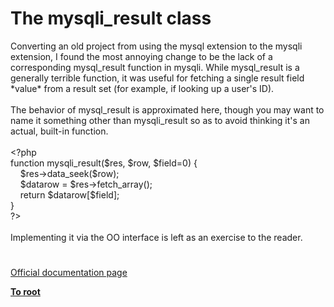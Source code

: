 # The mysqli_result class




<div class="phpcode"><span class="html">
Converting an old project from using the mysql extension to the mysqli extension, I found the most annoying change to be the lack of a corresponding mysql_result function in mysqli. While mysql_result is a generally terrible function, it was useful for fetching a single result field *value* from a result set (for example, if looking up a user&apos;s ID).
<br>
<br>The behavior of mysql_result is approximated here, though you may want to name it something other than mysqli_result so as to avoid thinking it&apos;s an actual, built-in function.
<br>
<br><span class="default">&lt;?php
<br></span><span class="keyword">function </span><span class="default">mysqli_result</span><span class="keyword">(</span><span class="default">$res</span><span class="keyword">, </span><span class="default">$row</span><span class="keyword">, </span><span class="default">$field</span><span class="keyword">=</span><span class="default">0</span><span class="keyword">) {
<br>&#xA0; &#xA0; </span><span class="default">$res</span><span class="keyword">-&gt;</span><span class="default">data_seek</span><span class="keyword">(</span><span class="default">$row</span><span class="keyword">);
<br>&#xA0; &#xA0; </span><span class="default">$datarow </span><span class="keyword">= </span><span class="default">$res</span><span class="keyword">-&gt;</span><span class="default">fetch_array</span><span class="keyword">();
<br>&#xA0; &#xA0; return </span><span class="default">$datarow</span><span class="keyword">[</span><span class="default">$field</span><span class="keyword">];
<br>}
<br></span><span class="default">?&gt;
<br></span>
<br>Implementing it via the OO interface is left as an exercise to the reader.</span>
</div>
  

#

[Official documentation page](https://www.php.net/manual/en/class.mysqli-result.php)

**[To root](/README.md)**